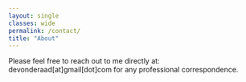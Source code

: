 ```yaml
---
layout: single
classes: wide
permalink: /contact/
title: "About"
---
```


Please feel free to reach out to me directly at: devonderaad[at]gmail[dot]com for any professional correspondence.

